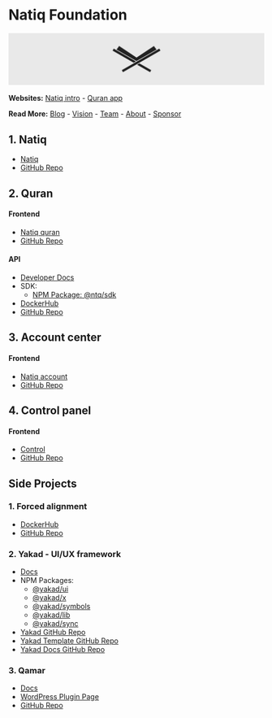 # Natiq Foundation

![Natiq logo on header](/profile/header.png "Natiq")

**Websites:** [Natiq intro](https://natiq.net) - [Quran app](https://quran.natiq.net)

**Read More:** [Blog](https://blog.natiq.net) - [Vision](https://blog.natiq.net/vision) - [Team](https://blog.natiq.net/team) - [About](https://blog.natiq.net/about) - [Sponsor](https://blog.natiq.net/sponsor)

## 1. Natiq
- [Natiq](https://natiq.net)
- [GitHub Repo](https://github.com/natiq-foundation/natiq-frontend)

## 2. Quran
#### Frontend
- [Natiq quran](https://quran.natiq.net)
- [GitHub Repo](https://github.com/natiq-foundation/quran-frontend)
#### API
- [Developer Docs](https://developer.natiq.net)
- SDK:
  - [NPM Package: @ntq/sdk](https://www.npmjs.com/package/@ntq/sdk)
- [DockerHub](https://hub.docker.com/r/natiq-foundation/nq-api)
- [GitHub Repo](https://github.com/natiq-foundation/quran-api)

## 3. Account center
#### Frontend
- [Natiq account](https://account.natiq.net)
- [GitHub Repo](https://github.com/natiq-foundation/account-frontend)

## 4. Control panel
#### Frontend
- [Control](https://control.natiq.net)
- [GitHub Repo](https://github.com/natiq-foundation/natiq-control)

## Side Projects

### 1. Forced alignment
- [DockerHub](https://hub.docker.com/r/natiq-foundation/forced-alignment)
- [GitHub Repo](https://github.com/natiq-foundation/sdk-generator)

### 2. Yakad - UI/UX framework
- [Docs](https://yakad.natiq.net)
- NPM Packages:
  - [@yakad/ui](https://www.npmjs.com/package/@yakad/ui)
  - [@yakad/x](https://www.npmjs.com/package/@yakad/x)
  - [@yakad/symbols](https://www.npmjs.com/package/@yakad/symbols)
  - [@yakad/lib](https://www.npmjs.com/package/@yakad/lib)
  - [@yakad/sync](https://www.npmjs.com/package/@yakad/sync)
- [Yakad GitHub Repo](https://github.com/natiq-foundation/yakad)
- [Yakad Template GitHub Repo](https://github.com/natiq-foundation/yakad-template)
- [Yakad Docs GitHub Repo](https://github.com/natiq-foundation/yakad-docs)

### 3. Qamar
- [Docs](https://qamar.natiq.net)
- [WordPress Plugin Page](https://wordpress.org/plugins/qamar)
- [GitHub Repo](https://github.com/natiq-foundation/qamar)
